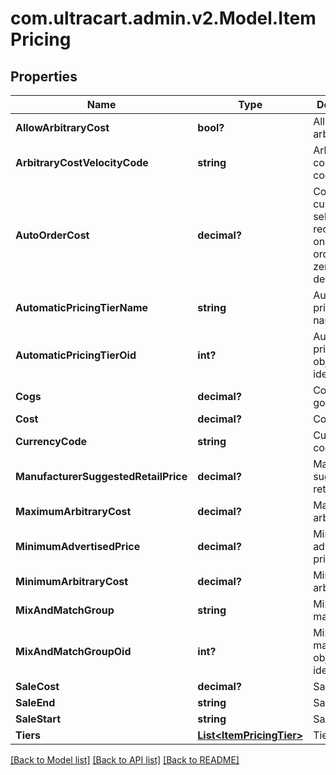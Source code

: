 # com.ultracart.admin.v2.Model.ItemPricing
## Properties

Name | Type | Description | Notes
------------ | ------------- | ------------- | -------------
**AllowArbitraryCost** | **bool?** | Allow arbitrary cost | [optional] 
**ArbitraryCostVelocityCode** | **string** | Arbitrary cost velocity code | [optional] 
**AutoOrderCost** | **decimal?** | Cost if customer selects to receive item on auto order.  Set to zero to delete. | [optional] 
**AutomaticPricingTierName** | **string** | Automatic pricing tier name | [optional] 
**AutomaticPricingTierOid** | **int?** | Automatic pricing tier object identifier | [optional] 
**Cogs** | **decimal?** | Cost of goods sold | [optional] 
**Cost** | **decimal?** | Cost | [optional] 
**CurrencyCode** | **string** | Currency code | [optional] 
**ManufacturerSuggestedRetailPrice** | **decimal?** | Manufacturer suggested retail price | [optional] 
**MaximumArbitraryCost** | **decimal?** | Maximum arbitrary cost | [optional] 
**MinimumAdvertisedPrice** | **decimal?** | Minimum advertised price | [optional] 
**MinimumArbitraryCost** | **decimal?** | Minimum arbitrary cost | [optional] 
**MixAndMatchGroup** | **string** | Mix and match group | [optional] 
**MixAndMatchGroupOid** | **int?** | Mix and match group object identifier | [optional] 
**SaleCost** | **decimal?** | Sale cost | [optional] 
**SaleEnd** | **string** | Sale end | [optional] 
**SaleStart** | **string** | Sale start | [optional] 
**Tiers** | [**List&lt;ItemPricingTier&gt;**](ItemPricingTier.md) | Tiers | [optional] 


[[Back to Model list]](../README.md#documentation-for-models) [[Back to API list]](../README.md#documentation-for-api-endpoints) [[Back to README]](../README.md)


